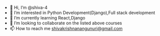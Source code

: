 - 👋 Hi, I’m @shiva-4
- 👀 I’m interested in Python Development(Django),Full stack development
- 🌱 I’m currently learning  React,Django
- 💞️ I’m looking to collaborate on the listed above courses
- 📫 How to reach me shivakrishnanangunuri@gmail.com

<!---
shiva-4/shiva-4 is a ✨ special ✨ repository because its `README.md` (this file) appears on your GitHub profile.
You can click the Preview link to take a look at your changes.
--->
